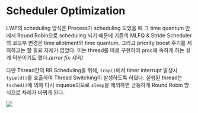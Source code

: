 # Scheduler Optimization

LWP의 scheduling 방식은 Process가 scheduling 되었을 때 그 time quantum 안에서 Round Robin으로 scheduling  되기 때문에 기존의 MLFQ & Stride Scheduler의 코드부 변경은 time allotment와 time quantum, 그리고 priority boost 주기를 제외하고는 할 필요 자체가 없었다. 이는 thread를 따로 구현하여 proc에 속하게 하는 설계 덕분이기도 했다.*(error fix 제외)*



다만 Thread간의 RR Scheduling을 위해, `trap()`에서 timer interrupt 발생시 `tyield()`를 호출하여 Thread Switching이 발생하도록 하였다. 실행된 thread는 `tsched()`에 의해 다시 inqueue되므로 `sleep`을 제외하면 균등하게 Round Robin 방식으로 차례가 바뀌게 된다.

![](https://github.com/Eunho-J/xv6-modified/wiki/project02/02/res/scheduling.jpg)



